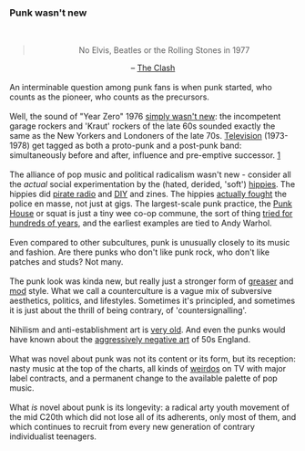 <div class="accordion">
	<h3>Punk wasn't new</h3>
	<div>
		<center>
		<br>
			<blockquote>
			No Elvis, Beatles or the Rolling Stones in 1977
			</blockquote>
			– <a href="{{clash}}">The Clash</a>
		</center>
		<br>
		An interminable question among punk fans is when punk started, who counts as the pioneer, who counts as the precursors. 
		<br><br>
		<!--  -->
		Well, the sound of "Year Zero" 1976 <a href="{{zero}}">simply wasn't new</a>: the incompetent garage rockers and 'Kraut' rockers of the late 60s sounded exactly the same as the New Yorkers and Londoners of the late 70s. <a href="{{tv}}">Television</a> (1973-1978) get tagged as both a proto-punk and a post-punk band: simultaneously before and after, influence and pre-emptive successor. <a href="#fn:1" id="fnref:1">1</a>
		<br><br>
		The alliance of pop music and political radicalism wasn't new - consider all the <i>actual</i> social experimentation by the (hated, derided, 'soft') <a href="{{counter}}">hippies</a>. The hippies did <a href="{{carol}}">pirate radio</a> and <a href="{{whole}}">DIY</a> and zines. The hippies <a href="{{stone}}">actually fought</a> the police en masse, not just at gigs. The largest-scale punk practice, the <a href="{{house}}">Punk House</a> or squat is just a tiny wee co-op commune, the sort of thing <a href="{{comm}}">tried for hundreds of years</a>, and the earliest examples are tied to Andy Warhol. <br><br>
		<!--  -->
		Even compared to other subcultures, punk is unusually closely to its music and fashion. Are there punks who don't like punk rock, who don't like patches and studs? Not many.<br><br>
		<!--  -->
		The punk look was kinda new, but really just a stronger form of <a href="{{greas}}">greaser</a> and <a href="{{mod}}">mod</a> style. What we call a counterculture is a vague mix of subversive aesthetics, politics, and lifestyles. Sometimes it's principled, and sometimes it is just about the thrill of being contrary, of 'countersignalling'.
		<br><br>
		Nihilism and anti-establishment art is <a href="{{russ}}">very old</a>. And even the punks would have known about the <a href="{{angry}}">aggressively negative art</a> of 50s England.
		<br><br>
		What was novel about punk was not its content or its form, but its reception: nasty music at the top of the charts, all kinds of <a href="{{mes}}">weirdos</a> on TV with major label contracts, and a permanent change to the available palette of pop music.<br><br> 
		What <i>is</i> novel about punk is its longevity: a radical arty youth movement of the mid C20th which did not lose all of its adherents, only most of them, and which continues to recruit from every new generation of contrary individualist teenagers.
	</div>
	<!--  -->
	<!-- <h3>The aesthetic</h3>
	<div>
		A quick way to get up to speed on the aesthetic is Wikipedia's list of punk <a href="{{bands}}">band names</a> ("Teenage Jesus and the Jerks", "the Vibrators", "the Lunachicks", "the Meat Puppets", "Black Flag/White Flag/Anti-Flag").
		<br><br>
		<img src="/img/bands.png" width="25%" />

		An overlooked essential part is <i>collage</i>
	</div> -->
	<!--  -->
	<h3>Fashion movement that became political, or vice versa?</h3>
	<div>
		<br>
		<blockquote>
			I was messianic about punk, seeing if one could put a spoke in the system in some way
		</blockquote>
		<center>
			– Dame Vivienne Westwood, Order of the British Empire
		</center>
		<br><br>
		Another common talking point is "<a href="{{fash}}">fashion punks</a>": the superficial apolitical poseurs who dilute or co-opt the true scene.
		<br><br>
		You can guess what I'm going to say here: this is a perfect inversion of the origins of punk, among NY art schoolers and <a href="{{viv}}">literal avant-garde haute couture</a> (haut-en-bas). (Anti-fashion is still fashion: have you <i>seen</i> any catwalks lately?)
		<br><br>
		<a href="{{sid}}">Sid Vicious</a> wore a swastika to shock, while out on the town with his Jewish girlfriend; <a href="{{ss}}">he wasn't an outlier</a>. Larping extremism. Maybe half of Misfits songs are about murder, rape, paedophilia, abduction, mind control, body horror, cannibalism. Insincerity was there from the start.<br><br>
		<!--  -->
		"Fashion" is probably too narrow: this kind of punk was shock art, instances from all media.
	</div>
	<!--  -->
	<h3>Why did early punk seem political?</h3>
	<div>
		I think it's people mistaking official documents as a complete picture of 70s culture. Punk really did challenge a couple of dull British institutions: TV and radio were very clean and tightly controlled; but <i>people</i> never have been all that clean and controlled.
		<br><br> 
		It's now hard to imagine a Western government <a href="{{ban}}">banning pop music</a>, but it wasn't long ago. Everyone <i>is</i> an unlicenced radio station now, via Youtube or podcasting or whatever.<br><br>
		An analogy: people look at photographs of Victorians and see stiff joyless people. But <a href="{{vic}}">this is a mistake</a>, two mistakes: you had to hold extremely still for a long time to get the exposure to come out without blurring, and the people in the photographs are disproportionately upper-class and thus unusually mannered.
		<br><br>
		Punk <i>needed</i> official disdain to feel relevant. Outside the west, it is quite often <a href="{{burm}}">subject</a> to oppression far beyond what the original American and British punks underwent.
	</div>
	<!--  -->
	<h3>Timeline</h3>
	<div>
		<ul>
			<li>March 1974: Television debut at CBGB</li>
			<li>Autumn 1974: Westwood's clothes shop reopens as SEX, the edgiest place around. </li>
			<li>August 1974: Ramones debut at CBGB</li>
			<li>January 1976: Issue #1 of 'Punk' magazine</li>
			<li>June 1976: Sex Pistols at the <a href="{{lfth}}">Lesser Free Trade Hall</a></li>
			<li>December 1976: Sex Pistols on the <a href="{{grun}}">Bill Grundy show</a>. 3rd ever televised "fuck".</li>
			<li>May 1977: "God Save the Queen" reaches #2 in the UK charts. A blank space is left on some charts (but not the official BBC one, and not #1, contrary to punk lore).
			</li>
			<br><br>
			<center>
				<img src="/img/pistolschart.jpg" width="90%" />
				<small>The WH Smiths chart on the week the Sex Pistols peaked</small>
			</center>
		</ul>
	</div>
	<!--  -->
	<h3>What is ideology anyway?</h3>
	<div>
		The most common use is for "a political view I don't like". <a href="#fn:2" id="fnref:2">2</a>
		<br><br>
		Here I only mean "ideology" in the new neutral sense of 'a set of political beliefs'. (Whereas Marxists and politicians use it as an insult.)
	</div>
	<!--  -->
	<h3>Anti-politics</h3>
	<div>
		<a href="{{minogue}}">Some people</a> define "politics" as "collective, negotiated use of power" - and in this sense, while anarchism (and fascism) is a form of <i>government, </i>it is not a form of <i>politics</i>.
		<br><br> 
		Even late, post-80s punk is anti-political in one sense: it avoids existing social mechanisms like democracy or lobbying or <a href="{{ad}}">markets</a>. It is difficult and thankless to work within the system as a punk - if you succeed in changing something, then you've have failed by becoming part of the establishment. Where they bother to seek office it's generally a stunt.
		<!--  -->
		Punks seem <a href="http://www.revleft.com/vb/idea-spoiled-ballot-t129884/index.html">more likely to</a> <a href="http://k-punk.abstractdynamics.org/archives/003084.html">spoil votes</a>. And the idea of a <a href="http://en.wikipedia.org/wiki/Jello_Biafra#Presidential_campaign">punk politician</a> feels paradoxical, just a <a href="{{prez}}">stunt</a>.
		<!-- 
		https://en.wikipedia.org/wiki/Beto_O%27Rourke#Music_career -->
	</div>
	<!--  -->
	<h3>Punk intellectuals</h3>
	<div>
		Punk as ideology has no central texts. If it has scripture, manifestos, intellectuals, then most punks haven't read them. <a href="{{roll}}">Bizarrely</a>, <i><a href="{{jello}}">lectures</a></i> are a main unit of discourse, besides of course the vague lyrics and ephemeral zines. But everyone is a self-publisher now. (I'm kind of out of the loop now, so I don't know whether punk on the internet thrived after zines declined. From the outside it doesn't look like it.)
		<br><br>
		Nonpunk sources:
		<ol>
			<li>Chomsky</li>
			<li>Pilger</li>
			<li>Mumia Abu-Jamal</li>
			<li>Zinn</li>
		</ol>
		<!-- -->
		Actual insiders: 
		<ol>
			<li>Terry Eagleton</li>
			<li>Henry Rollins</li>
			<li>Jello Biafra</li>
			<li>Greg Graffin</li>
		</ol>
	</div>
	<!--  -->
	<h3>Disclaimer (2020)</h3>
	<div>
		I wrote this a long time ago, before I was capable of gathering and analysing actual data. These days I'd do massive web scraping and get the empirical view. Don't take this too seriously.
	</div>
</div>